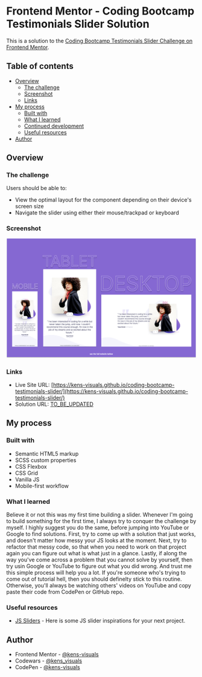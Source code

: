 # Frontend Mentor - Coding Bootcamp Testimonials Slider Solution

This is a solution to the [Coding Bootcamp Testimonials Slider Challenge on Frontend Mentor](https://www.frontendmentor.io/challenges/coding-bootcamp-testimonials-slider-4FNyLA8JL).

## Table of contents

- [Overview](#overview)
  - [The challenge](#the-challenge)
  - [Screenshot](#screenshot)
  - [Links](#links)
- [My process](#my-process)
  - [Built with](#built-with)
  - [What I learned](#what-i-learned)
  - [Continued development](#continued-development)
  - [Useful resources](#useful-resources)
- [Author](#author)

## Overview

### The challenge

Users should be able to:

- View the optimal layout for the component depending on their device's screen size
- Navigate the slider using either their mouse/trackpad or keyboard

### Screenshot

![screenshot](./images/screenshot.png)

### Links

- Live Site URL: [https://kens-visuals.github.io/coding-bootcamp-testimonials-slider/](https://kens-visuals.github.io/coding-bootcamp-testimonials-slider/)
- Solution URL: [TO_BE_UPDATED](TO_BE_UPDATED)

## My process

### Built with

- Semantic HTML5 markup
- SCSS custom properties
- CSS Flexbox
- CSS Grid
- Vanilla JS
- Mobile-first workflow

### What I learned

Believe it or not this was my first time building a slider. Whenever I'm going to build something for the first time, I always try to conquer the challenge by myself. I highly suggest you do the same, before jumping into YouTube or Google to find solutions. First, try to come up with a solution that just works, and doesn't matter how messy your JS looks at the moment. Next, try to refactor that messy code, so that when you need to work on that project again you can figure out what is what just in a glance. Lastly, if along the way you've come across a problem that you cannot solve by yourself, then try usin Google or YouTube to figure out what you did wrong. And trust me this simple process will help you a lot. If you're someone who's trying to come out of tutorial hell, then you should definelty stick to this routine. Otherwise, you'll always be watching others' videos on YouTube and copy paste their code from CodePen or GitHub repo.

### Useful resources

- [JS Sliders](https://freefrontend.com/javascript-carousels/) - Here is some JS slider inspirations for your next project.

## Author

- Frontend Mentor - [@kens-visuals](https://www.frontendmentor.io/profile/kens-visuals)
- Codewars - [@kens_visuals](https://www.codewars.com/users/kens_visuals)
- CodePen - [@kens-visuals](https://codepen.io/kens-visuals)
